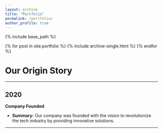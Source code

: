 ```yaml
---
layout: archive
title: "Portfolio"
permalink: /portfolio/
author_profile: true
---
```



{% include base_path %}


{% for post in site.portfolio %}
  {% include archive-single.html %}
{% endfor %}

# Our Origin Story

---

## 2020

**Company Founded**

- **Summary:**
  Our company was founded with the vision to revolutionize the tech industry by providing innovative solutions.

---